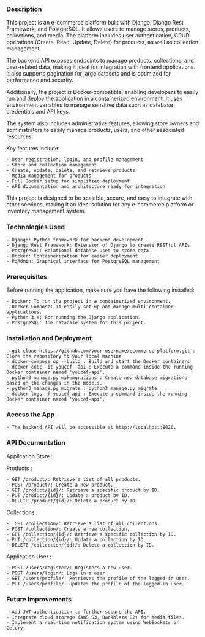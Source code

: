 ### Description 
This project is an e-commerce platform built with Django, Django Rest Framework, and PostgreSQL. It allows users to manage stores, products, collections, and media. The platform includes user authentication, CRUD operations (Create, Read, Update, Delete) for products, as well as collection management.

The backend API exposes endpoints to manage products, collections, and user-related data, making it ideal for integration with frontend applications. It also supports pagination for large datasets and is optimized for performance and security.

Additionally, the project is Docker-compatible, enabling developers to easily run and deploy the application in a containerized environment. It uses environment variables to manage sensitive data such as database credentials and API keys.

The system also includes administrative features, allowing store owners and administrators to easily manage products, users, and other associated resources.

Key features include:

    - User registration, login, and profile management
    - Store and collection management
    - Create, update, delete, and retrieve products
    - Media management for products
    - Full Docker setup for simplified deployment
    - API documentation and architecture ready for integration

This project is designed to be scalable, secure, and easy to integrate with other services, making it an ideal solution for any e-commerce platform or inventory management system. 
### Technologies Used 
    - Django: Python framework for backend development
    - Django Rest Framework: Extension of Django to create RESTful APIs
    - PostgreSQL: Relational database used to store data
    - Docker: Containerization for easier deployment
    - PgAdmin: Graphical interface for PostgreSQL management 
### Prerequisites 
Before running the application, make sure you have the following installed:

    - Docker: To run the project in a containerized environment.
    - Docker Compose: To easily set up and manage multi-container applications.
    - Python 3.x: For running the Django application.
    - PostgreSQL: The database system for this project. 

### Installation and Deployment 
    - git clone https://github.com/your-username/ecommerce-platform.git : Clone the repository to your local machine 
    - docker-compose up --build : Build and start the Docker containers
    - docker exec -it youcef- api : Execute a command inside the running Docker container named 'youcef-api'. 
    - python3 manage.py makemgrations : Create new database migrations based on the changes in the models.
    - python3 manage.py migrate : python3 manage.py migrate
    - docker logs -f youcef-api : Execute a command inside the running Docker container named 'youcef-api'.

### Access the App 
    - The backend API will be accessible at http://localhost:8020. 

### API Documentation  

Application Store :

Products :

    - GET /product/: Retrieve a list of all products.
    - POST /product/: Create a new product.
    - GET /product/{id}/: Retrieve a specific product by ID.
    - PUT /product/{id}/: Update a product by ID.
    - DELETE /product/{id}/: Delete a product by ID.  

Collections :

    -  GET /collection/: Retrieve a list of all collections.
    - POST /collection/: Create a new collection.
    - GET /collection/{id}/: Retrieve a specific collection by ID.
    - PUT /collection/{id}/: Update a collection by ID.
    - DELETE /collection/{id}/: Delete a collection by ID.  

Application User :

    - POST /users/register/: Registers a new user.
    - POST /users/login/: Logs in a user.
    - GET /users/profile/: Retrieves the profile of the logged-in user.
    - PUT /users/profile/: Updates the profile of the logged-in user. 

### Future Improvements

    - Add JWT authentication to further secure the API.
    - Integrate cloud storage (AWS S3, Backblaze B2) for media files.
    - Implement a real-time notification system using WebSockets or Celery.
